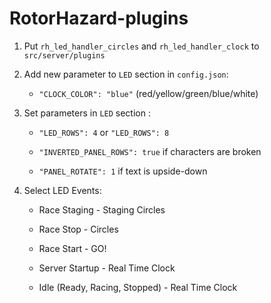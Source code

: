 # RotorHazard-plugins


1) Put `rh_led_handler_circles` and `rh_led_handler_clock` to `src/server/plugins`

2) Add new parameter to `LED` section in `config.json`:
 
   - `"CLOCK_COLOR": "blue"` (red/yellow/green/blue/white)

3) Set parameters in `LED` section :

   - `"LED_ROWS": 4` or `"LED_ROWS": 8`
 
   - `"INVERTED_PANEL_ROWS": true` if characters are broken

   - `"PANEL_ROTATE": 1` if text is upside-down

4) Select LED Events:

   - Race Staging - Staging Circles
   
   - Race Stop - Circles

   - Race Start - GO!

   - Server Startup - Real Time Clock

   - Idle (Ready, Racing, Stopped)  - Real Time Clock
